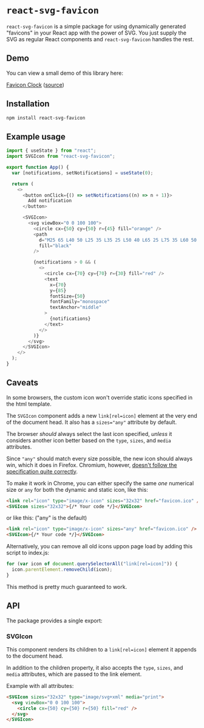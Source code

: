 # `react-svg-favicon`

`react-svg-favicon` is a simple package for using dynamically generated "favicons" in your React app with the power of SVG. You just supply the SVG as regular React components and `react-svg-favicon` handles the rest.

## Demo

You can view a small demo of this library here:

[Favicon Clock](https://svizelpritula.github.io/favicon-clock/) ([source](https://github.com/SvizelPritula/favicon-clock/))

## Installation

```sh
npm install react-svg-favicon
```

## Example usage

```js
import { useState } from "react";
import SVGIcon from "react-svg-favicon";

export function App() {
  var [notifications, setNotifications] = useState(0);

  return (
    <>
      <button onClick={() => setNotifications((n) => n + 1)}>
        Add notification
      </button>

      <SVGIcon>
        <svg viewBox="0 0 100 100">
          <circle cx={50} cy={50} r={45} fill="orange" />
          <path
            d="M25 65 L40 50 L25 35 L35 25 L50 40 L65 25 L75 35 L60 50 L75 65 L65 75 L50 60 L35 75 Z"
            fill="black"
          />

          {notifications > 0 && (
            <>
              <circle cx={70} cy={70} r={30} fill="red" />
              <text
                x={70}
                y={85}
                fontSize={50}
                fontFamily="monospace"
                textAnchor="middle"
              >
                {notifications}
              </text>
            </>
          )}
        </svg>
      </SVGIcon>
    </>
  );
}
```

## Caveats

In some browsers, the custom icon won't override static icons specified in the html template.

The `SVGIcon` component adds a new `link[rel=icon]` element at the very end of the document head. It also has a `sizes="any"` attribute by default.

The browser _should_ always select the last icon specified, _unless_ it considers another icon better based on the `type`, `sizes`, and `media` attributes.

Since `"any"` should match every size possible, the new icon should always win, which it does in Firefox. Chromium, however, [doesn't follow the specification quite correctly](https://bugs.chromium.org/p/chromium/issues/detail?id=1162276).

To make it work in Chrome, you can either specify the same _one_ numerical size or `any` for both the dynamic and static icon, like this:

```html
<link rel="icon" type="image/x-icon" sizes="32x32" href="favicon.ico" />
<SVGIcon sizes="32x32">{/* Your code */}</SVGIcon>
```
or like this: ("any" is the default)
```html
<link rel="icon" type="image/x-icon" sizes="any" href="favicon.ico" />
<SVGIcon>{/* Your code */}</SVGIcon>
```

Alternatively, you can remove all old icons uppon page load by adding this script to index.js:

```js
for (var icon of document.querySelectorAll("link[rel=icon]")) {
  icon.parentElement.removeChild(icon);
}
```

This method is pretty much guaranteed to work.

## API

The package provides a single export:

### SVGIcon

This component renders its children to a `link[rel=icon]` element it appends to the document head.

In addition to the children property, it also accepts the `type`, `sizes`, and `media` attributes, which are passed to the link element.

Example with all attributes:

```html
<SVGIcon sizes="32x32" type="image/svg+xml" media="print">
  <svg viewBox="0 0 100 100">
    <circle cx={50} cy={50} r={50} fill="red" />
  </svg>
</SVGIcon>
```
